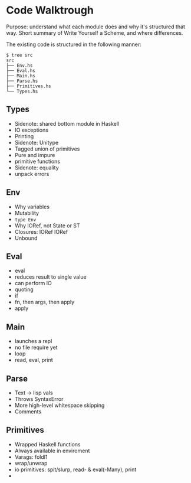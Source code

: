 # Code Walktrough

Purpose: understand what each module does and why it's structured that way.
Short summary of Write Yourself a Scheme, and where differences.

The existing code is structured in the following manner:
    
    $ tree src
    src
    ├── Env.hs
    ├── Eval.hs
    ├── Main.hs
    ├── Parse.hs
    ├── Primitives.hs
    └── Types.hs

## Types
- Sidenote: shared bottom module in Haskell
- IO exceptions
- Printing
- Sidenote: Unitype
- Tagged union of primitives
- Pure and impure 
- primitive functions
- Sidenote: equality
- unpack errors

## Env
- Why variables
- Mutability
- `type Env`
- Why IORef, not State or ST
- Closures: IORef IORef
- Unbound


## Eval
- eval
- reduces result to single value
- can perform IO
- quoting
- if
- fn, then args, then apply
- apply


## Main
- launches a repl
- no file require yet
- loop
- read, eval, print


## Parse
- Text -> lisp vals
- Throws SyntaxError
- More high-level whitespace skipping
- Comments


## Primitives
- Wrapped Haskell functions
- Always available in enviroment
- Varags: foldl1
- wrap/unwrap
- io primitives: spit/slurp, read- & eval(-Many), print
- 
